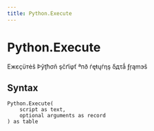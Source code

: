 ```yaml
---
title: Python.Execute
---
```


# Python.Execute


Ежєçϋтėŝ Þŷţħσň şčґϊφť ªпð ѓęŧųѓηş δдτǻ ƒŗąmэš


## Syntax

```powerquery
Python.Execute(
    script as text,
    optional arguments as record
) as table
```




